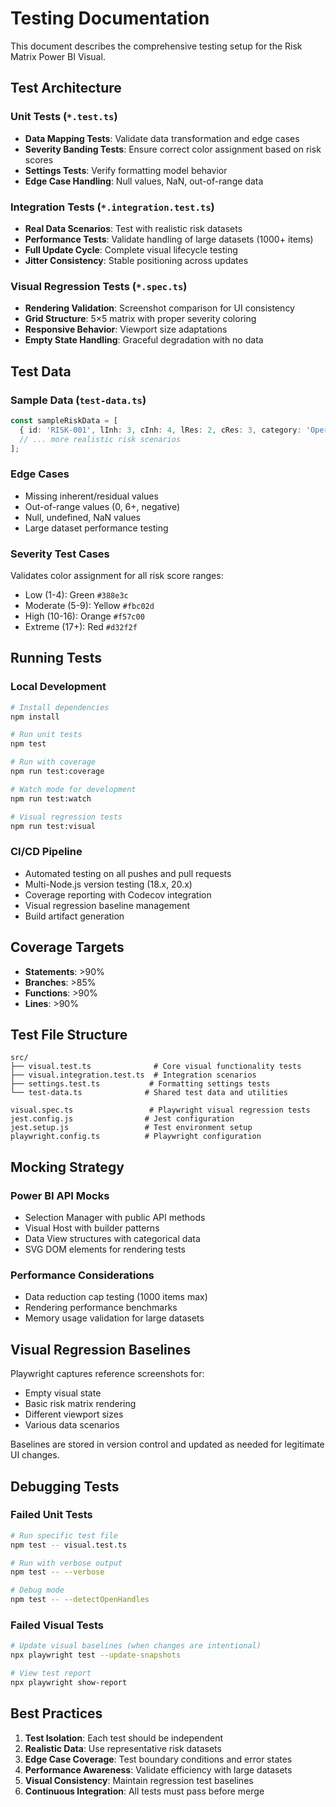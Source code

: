 # Testing Documentation

This document describes the comprehensive testing setup for the Risk Matrix Power BI Visual.

## Test Architecture

### Unit Tests (`*.test.ts`)
- **Data Mapping Tests**: Validate data transformation and edge cases
- **Severity Banding Tests**: Ensure correct color assignment based on risk scores
- **Settings Tests**: Verify formatting model behavior
- **Edge Case Handling**: Null values, NaN, out-of-range data

### Integration Tests (`*.integration.test.ts`)  
- **Real Data Scenarios**: Test with realistic risk datasets
- **Performance Tests**: Validate handling of large datasets (1000+ items)
- **Full Update Cycle**: Complete visual lifecycle testing
- **Jitter Consistency**: Stable positioning across updates

### Visual Regression Tests (`*.spec.ts`)
- **Rendering Validation**: Screenshot comparison for UI consistency
- **Grid Structure**: 5×5 matrix with proper severity coloring
- **Responsive Behavior**: Viewport size adaptations
- **Empty State Handling**: Graceful degradation with no data

## Test Data

### Sample Data (`test-data.ts`)
```typescript
const sampleRiskData = [
  { id: 'RISK-001', lInh: 3, cInh: 4, lRes: 2, cRes: 3, category: 'Operational' },
  // ... more realistic risk scenarios
];
```

### Edge Cases
- Missing inherent/residual values
- Out-of-range values (0, 6+, negative)
- Null, undefined, NaN values
- Large dataset performance testing

### Severity Test Cases
Validates color assignment for all risk score ranges:
- Low (1-4): Green `#388e3c`
- Moderate (5-9): Yellow `#fbc02d`  
- High (10-16): Orange `#f57c00`
- Extreme (17+): Red `#d32f2f`

## Running Tests

### Local Development
```bash
# Install dependencies
npm install

# Run unit tests
npm test

# Run with coverage
npm run test:coverage

# Watch mode for development
npm run test:watch

# Visual regression tests
npm run test:visual
```

### CI/CD Pipeline
- Automated testing on all pushes and pull requests
- Multi-Node.js version testing (18.x, 20.x)
- Coverage reporting with Codecov integration
- Visual regression baseline management
- Build artifact generation

## Coverage Targets

- **Statements**: >90%
- **Branches**: >85%
- **Functions**: >90%
- **Lines**: >90%

## Test File Structure

```
src/
├── visual.test.ts              # Core visual functionality tests
├── visual.integration.test.ts  # Integration scenarios
├── settings.test.ts           # Formatting settings tests
└── test-data.ts              # Shared test data and utilities

visual.spec.ts                 # Playwright visual regression tests
jest.config.js                # Jest configuration
jest.setup.js                 # Test environment setup
playwright.config.ts          # Playwright configuration
```

## Mocking Strategy

### Power BI API Mocks
- Selection Manager with public API methods
- Visual Host with builder patterns
- Data View structures with categorical data
- SVG DOM elements for rendering tests

### Performance Considerations
- Data reduction cap testing (1000 items max)
- Rendering performance benchmarks
- Memory usage validation for large datasets

## Visual Regression Baselines

Playwright captures reference screenshots for:
- Empty visual state
- Basic risk matrix rendering
- Different viewport sizes
- Various data scenarios

Baselines are stored in version control and updated as needed for legitimate UI changes.

## Debugging Tests

### Failed Unit Tests
```bash
# Run specific test file
npm test -- visual.test.ts

# Run with verbose output
npm test -- --verbose

# Debug mode
npm test -- --detectOpenHandles
```

### Failed Visual Tests
```bash
# Update visual baselines (when changes are intentional)
npx playwright test --update-snapshots

# View test report
npx playwright show-report
```

## Best Practices

1. **Test Isolation**: Each test should be independent
2. **Realistic Data**: Use representative risk datasets
3. **Edge Case Coverage**: Test boundary conditions and error states
4. **Performance Awareness**: Validate efficiency with large datasets
5. **Visual Consistency**: Maintain regression test baselines
6. **Continuous Integration**: All tests must pass before merge